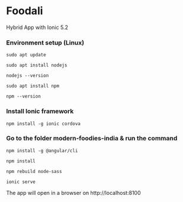 # Foodali 
Hybrid App with Ionic 5.2

### Environment setup (Linux)
```
sudo apt update
```
```
sudo apt install nodejs
```
```
nodejs --version
```
```
sudo apt install npm
```
```
npm --version
```
### Install Ionic framework
```
npm install -g ionic cordova
```

### Go to the folder modern-foodies-india & run the command
```
npm install -g @angular/cli
```
```
npm install
```
```
npm rebuild node-sass
```
```
ionic serve
```
The app will open in a browser on http://localhost:8100




